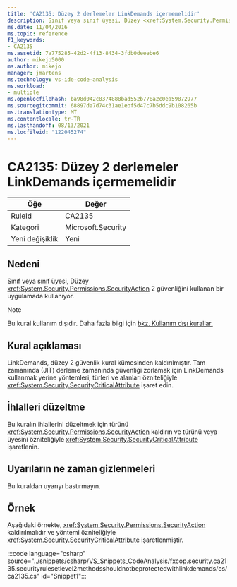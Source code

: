 ```yaml
---
title: 'CA2135: Düzey 2 derlemeler LinkDemands içermemelidir'
description: Sınıf veya sınıf üyesi, Düzey <xref:System.Security.Permissions.SecurityAction> 2 güvenliğini kullanan bir uygulamada kullanıyor.
ms.date: 11/04/2016
ms.topic: reference
f1_keywords:
- CA2135
ms.assetid: 7a775285-42d2-4f13-8434-3fdb0deeebe6
author: mikejo5000
ms.author: mikejo
manager: jmartens
ms.technology: vs-ide-code-analysis
ms.workload:
- multiple
ms.openlocfilehash: ba98d042c8374888bad552b778a2c0ea59872977
ms.sourcegitcommit: 68897da7d74c31ae1ebf5d47c7b5ddc9b108265b
ms.translationtype: MT
ms.contentlocale: tr-TR
ms.lasthandoff: 08/13/2021
ms.locfileid: "122045274"
---
```

# <a name="ca2135-level-2-assemblies-should-not-contain-linkdemands"></a>CA2135: Düzey 2 derlemeler LinkDemands içermemelidir

|Öğe|Değer|
|-|-|
|RuleId|CA2135|
|Kategori|Microsoft.Security|
|Yeni değişiklik|Yeni|

## <a name="cause"></a>Nedeni
Sınıf veya sınıf üyesi, Düzey <xref:System.Security.Permissions.SecurityAction> 2 güvenliğini kullanan bir uygulamada kullanıyor.

> [!NOTE]
> Bu kural kullanım dışıdır. Daha fazla bilgi için [bkz. Kullanım dışı kurallar.](fxcop-unported-deprecated-rules.md)

## <a name="rule-description"></a>Kural açıklaması
LinkDemands, düzey 2 güvenlik kural kümesinden kaldırılmıştır. Tam zamanında (JIT) derleme zamanında güvenliği zorlamak için LinkDemands kullanmak yerine yöntemleri, türleri ve alanları özniteliğiyle <xref:System.Security.SecurityCriticalAttribute> işaret edin.

## <a name="how-to-fix-violations"></a>İhlalleri düzeltme
Bu kuralın ihlallerini düzeltmek için türünü <xref:System.Security.Permissions.SecurityAction> kaldırın ve türünü veya üyesini özniteliğiyle <xref:System.Security.SecurityCriticalAttribute> işaretlenin.

## <a name="when-to-suppress-warnings"></a>Uyarıların ne zaman gizlenmeleri
Bu kuraldan uyarıyı bastırmayın.

## <a name="example"></a>Örnek
Aşağıdaki örnekte, <xref:System.Security.Permissions.SecurityAction> kaldırılmalıdır ve yöntemi özniteliğiyle <xref:System.Security.SecurityCriticalAttribute> işaretlenmiştir.

:::code language="csharp" source="../snippets/csharp/VS_Snippets_CodeAnalysis/fxcop.security.ca2135.securityrulesetlevel2methodsshouldnotbeprotectedwithlinkdemands/cs/ca2135.cs" id="Snippet1":::

